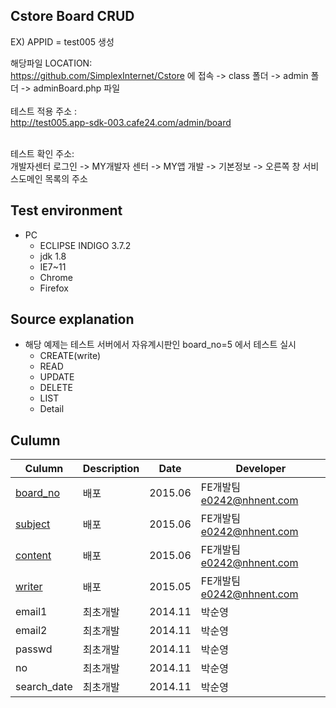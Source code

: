 <article class="markdown-body entry-content" itemprop="mainContentOfPage"><h1><a id="user-content-application-grid" class="anchor" href="#application-grid" aria-hidden="true"><span class="octicon octicon-link"></span></a>Cstore Board CRUD</h1>


EX) APPID = test005 생성 </BR>

해당파일 LOCATION:</BR>
https://github.com/SimplexInternet/Cstore 에 접속  -> class 폴더 -> admin 폴더 -> adminBoard.php  파일 
</BR>
</BR>
테스트 적용 주소 :</BR>
http://test005.app-sdk-003.cafe24.com/admin/board

</BR>
테스트 확인 주소:</BR>
개발자센터 로그인 -> MY개발자 센터 -> MY앱 개발 -> 기본정보 -> 오른쪽 창 서비스도메인 목록의 주소 

<BR>
<h2><a id="user-content-test-environment" class="anchor" href="#test-environment" aria-hidden="true"><span class="octicon octicon-link"></span></a>Test environment</h2>

<ul>
<li>PC

<ul>
<li>ECLIPSE INDIGO 3.7.2</li>
<li>jdk 1.8</li>
<li>IE7~11</li>
<li>Chrome</li>
<li>Firefox</li>
</ul></li>
</ul>


<h2><a id="user-content-test-environment" class="anchor" href="#test-environment" aria-hidden="true"><span class="octicon octicon-link"></span></a>Source explanation</h2>

<ul> 
<li>해당 예제는 테스트 서버에서 자유계시판인 board_no=5 에서 테스트 실시
<ul>
<li>CREATE(write)</li>
<li>READ</li>
<li>UPDATE</li>
<li>DELETE</li>
<li>LIST</li>
<li>Detail</li>
</ul></li>
</ul>



<h2><a id="user-content-test-environment" class="anchor" href="#test-environment" aria-hidden="true"><span class="octicon octicon-link"></span></a>Culumn</h2>
<table><thead>
<tr>
<th>Culumn</th>
<th>Description</th>
<th>Date</th>
<th>Developer</th>
</tr>
</thead><tbody>
<tr>
<td><a href="https://nhnent.github.io/fe.application-grid/1.0.1">board_no</a></td>
<td>배포</td>
<td>2015.06</td>
<td>FE개발팀 <a href="mailto:e0242@nhnent.com">e0242@nhnent.com</a></td>
</tr>
<tr>
<td><a href="https://nhnent.github.io/fe.application-grid/1.0.0b">subject</a></td>
<td>배포</td>
<td>2015.06</td>
<td>FE개발팀 <a href="mailto:e0242@nhnent.com">e0242@nhnent.com</a></td>
</tr>
<tr>
<td><a href="https://nhnent.github.io/fe.application-grid/1.0.0a">content</a></td>
<td>배포</td>
<td>2015.06</td>
<td>FE개발팀 <a href="mailto:e0242@nhnent.com">e0242@nhnent.com</a></td>
</tr>
<tr>
<td><a href="https://nhnent.github.io/fe.application-grid/1.0.0">writer</a></td>
<td>배포</td>
<td>2015.05</td>
<td>FE개발팀 <a href="mailto:e0242@nhnent.com">e0242@nhnent.com</a></td>
</tr>
<tr>
<td>email1</td>
<td>최초개발</td>
<td>2014.11</td>
<td>박순영</td>
</tr>

<tr>
<td>email2</td>
<td>최초개발</td>
<td>2014.11</td>
<td>박순영</td>
</tr>

<tr>
<td>passwd</td>
<td>최초개발</td>
<td>2014.11</td>
<td>박순영</td>
</tr>

<tr>
<td>no</td>
<td>최초개발</td>
<td>2014.11</td>
<td>박순영</td>
</tr>

<tr>
<td>search_date</td>
<td>최초개발</td>
<td>2014.11</td>
<td>박순영</td>
</tr>



</tbody></table>


